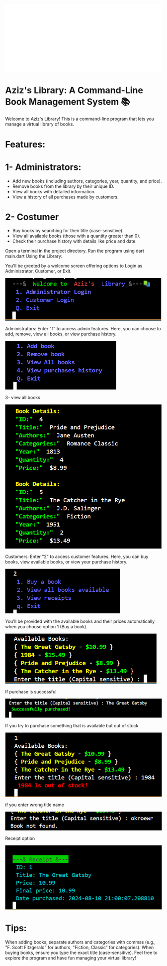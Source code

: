 ![Tuwaiq](./bin/images/TuwaiqAcademy.png)
# Aziz's Library: A Command-Line Book Management System 📚

Welcome to Aziz's Library!  This is a command-line program that lets you manage a virtual library of books.

# Features:



# 1- Administrators:
<ul>
<li>Add new books (including authors, categories, year, quantity, and price).
</li>
<li>Remove books from the library by their unique ID.
</li>
<li>View all books with detailed information.
</li>
<li>View a history of all purchases made by customers.
</li>
</ul>

# 2- Costumer 
<ul>
<li>Buy books by searching for their title (case-sensitive).
</li>
<li>View all available books (those with a quantity greater than 0).
</li>
<li>Check their purchase history with details like price and date.
</li>
</ul>



Open a terminal in the project directory.
Run the program using dart main.dart
Using the Library:

You'll be greeted by a welcome screen offering options to Login as Administrator, Customer, or Exit.

![Main interface](./bin/images/main%20interface.png)

Administrators: Enter "1" to access admin features. Here, you can choose to add, remove, view all books, or view purchase history.

![Admin interface](./bin/images/admin%20interface.png)

3- view all books

![View all boos](./bin/images/admin%20view%20all%20books.png)

Customers: Enter "2" to access customer features. Here, you can buy books, view available books, or view your purchase history.

![Costumer interface](./bin/images/costumer%20interface.png)

You'll be provided with the available books and their prices automatically when you choose option 1 (Buy a book).

![Buy a book](./bin/images/buy%20a%20book.png)

If purchase is successful

![Successful purchase](./bin/images/successful%20purchase.png)

If you try to purchase something that is available but out of stock

![My Image](./bin/images/out%20of%20stock.png)

if you enter wrong title name

![Book not found](./bin/images/book%20not%20found.png)

Receipt option

![Receipt](./bin/images/receipt.png)

# Tips:

When adding books, separate authors and categories with commas (e.g., "F. Scott Fitzgerald" for authors, "Fiction, Classic" for categories).
When buying books, ensure you type the exact title (case-sensitive).
Feel free to explore the program and have fun managing your virtual library!


